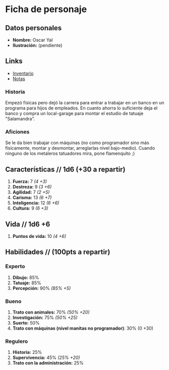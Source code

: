 # Ficha de personaje

## Datos personales
- **Nombre:** Oscar Yal
- **Ilustración:** (pendiente)

## Links
- [Inventario](inventory.md)
- [Notas](notes.md)

### Historia
Empezó físicas pero dejó la carrera para entrar a trabajar en un banco en un programa para hijos de empleados. En cuanto ahorra lo suficiente deja el banco y compra un local-garage para montar el estudio de tatuaje "Salamandra".

### Aficiones
Se le da bien trabajar con máquinas (no como programador sino más físicamente, montar y desmontar, arreglarlas nivel bajo-medio).
Cuando ninguno de los metaleros tatuadores mira, pone flamenquito ;)

## Características  // 1d6 (+30 a repartir)
1. **Fuerza:** 7   _(4 +3)_
2. **Destreza:** 9   _(3 +6)_
3. **Agilidad:** 7   _(2 +5)_
4. **Carisma:** 13   _(6 +7)_
5. **Inteligencia:** 12   _(6 +6)_
6. **Cultura:** 9   _(6 +3)_

## Vida // 1d6 +6
1. **Puntos de vida:** 10   _(4 +6)_

## Habilidades // (100pts a repartir)

### Experto

1. **Dibujo:** 85%
2. **Tatuaje:** 85%
3. **Percepción:** 90% _(85% +5)_

### Bueno
1. **Trato con animales:** 70% _(50% +20)_
2. **Investigación:** 75% _(50% +25)_
3. **Suerte:** 50%
4. **Trato con máquinas (nivel manitas no programador)**: 30% (0 +30)

### Regulero
1. **Historia:** 25%
2. **Supervivencia:** 45% _(25% +20)_
3. **Trato con la administración:** 25%